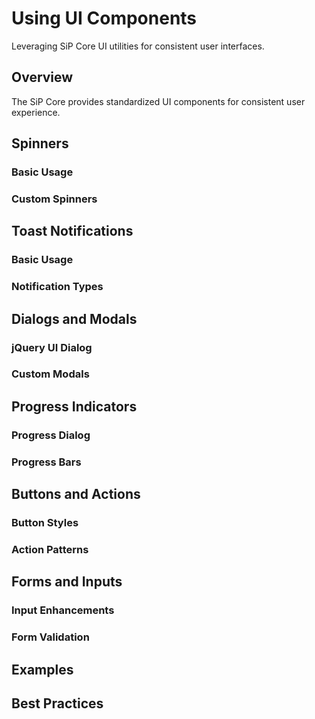 # Using UI Components

Leveraging SiP Core UI utilities for consistent user interfaces.

## Overview

The SiP Core provides standardized UI components for consistent user experience.

## Spinners

### Basic Usage
<!-- TODO: Content about spinner utilities -->

### Custom Spinners
<!-- TODO: Write about custom spinner patterns -->

## Toast Notifications

### Basic Usage
<!-- TODO: Content about toast.show() -->

### Notification Types
<!-- TODO: Write about different notification types -->

## Dialogs and Modals

### jQuery UI Dialog
<!-- TODO: Content about dialog patterns -->

### Custom Modals
<!-- TODO: Write about custom modal patterns -->

## Progress Indicators

### Progress Dialog
<!-- TODO: Link to batch processing guide -->

### Progress Bars
<!-- TODO: Write about progress bar patterns -->

## Buttons and Actions

### Button Styles
<!-- TODO: Write about button classes -->

### Action Patterns
<!-- TODO: Write about action button patterns -->

## Forms and Inputs

### Input Enhancements
<!-- TODO: Write about input patterns -->

### Form Validation
<!-- TODO: Write about validation UI -->

## Examples

<!-- TODO: Real examples from existing plugins -->

## Best Practices

<!-- TODO: Write best practices -->